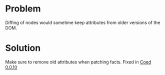 # Problem

Diffing of nodes would sometime keep attributes from older versions of the DOM.

# Solution

Make sure to remove old attributes when patching facts. Fixed in [Coed 0.0.10](https://github.com/eeue56/coed/commit/1b4de509602c5cd09de81f89124003d6ff43981d)